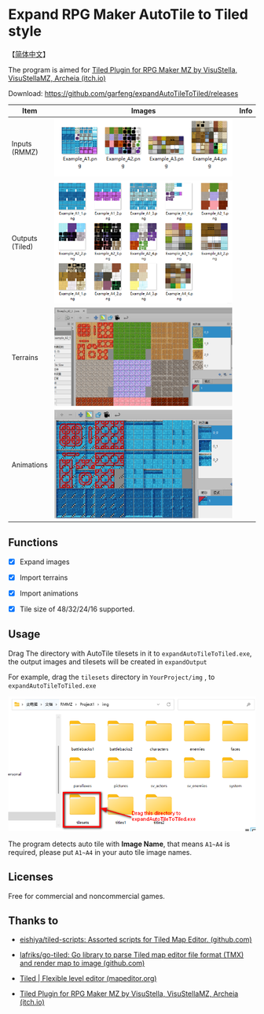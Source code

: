 # Expand RPG Maker AutoTile to Tiled style

【[简体中文](./README-cn.md)】

The program is aimed for [Tiled Plugin for RPG Maker MZ by VisuStella, VisuStellaMZ, Archeia (itch.io)](https://visustella.itch.io/tiledpluginmz)

Download: https://github.com/garfeng/expandAutoTileToTiled/releases

| Item               | Images                                                       | Info |
| ------------------ | ------------------------------------------------------------ | ---- |
| Inputs<br>(RMMZ)   | ![image-20230114230711059](README.assets/image-20230114230711059.png) |      |
| Outputs<br>(Tiled) | ![image-20230114230757551](README.assets/image-20230114230757551.png) |      |
| Terrains           | ![image-20230114230909483](README.assets/image-20230114230909483.png) |      |
| Animations         | ![image-20230114231054718](README.assets/image-20230114231054718.png) |      |



## Functions

- [x] Expand images
- [x] Import terrains
- [x] Import animations

- [x] Tile size of 48/32/24/16 supported.



## Usage

Drag The directory with AutoTile tilesets in it to `expandAutoTileToTiled.exe`, the output images and tilesets will be created in `expandOutput`

For example, drag the `tilesets` directory in `YourProject/img` , to `expandAutoTileToTiled.exe`

![image-20230114231608690](README.assets/image-20230114231608690.png)

The program detects auto tile with **Image Name**, that means `A1~A4` is required, please put `A1~A4` in your auto tile image names.



## Licenses

Free for commercial and noncommercial games.



## Thanks to

* [eishiya/tiled-scripts: Assorted scripts for Tiled Map Editor. (github.com)](https://github.com/eishiya/tiled-scripts)

* [lafriks/go-tiled: Go library to parse Tiled map editor file format (TMX) and render map to image (github.com)](https://github.com/lafriks/go-tiled)

* [Tiled | Flexible level editor (mapeditor.org)](https://www.mapeditor.org/)

* [Tiled Plugin for RPG Maker MZ by VisuStella, VisuStellaMZ, Archeia (itch.io)](https://visustella.itch.io/tiledpluginmz)
